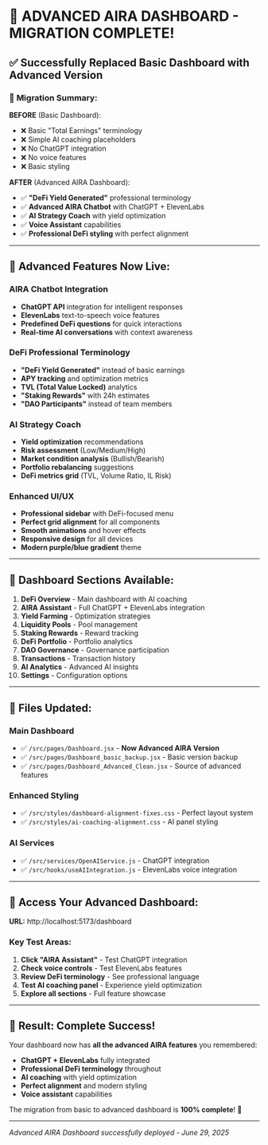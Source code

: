 # 🎉 **ADVANCED AIRA DASHBOARD - MIGRATION COMPLETE!**

## ✅ **Successfully Replaced Basic Dashboard with Advanced Version**

### 🔄 **Migration Summary:**

**BEFORE** (Basic Dashboard):
- ❌ Basic "Total Earnings" terminology
- ❌ Simple AI coaching placeholders
- ❌ No ChatGPT integration
- ❌ No voice features
- ❌ Basic styling

**AFTER** (Advanced AIRA Dashboard):
- ✅ **"DeFi Yield Generated"** professional terminology
- ✅ **Advanced AIRA Chatbot** with ChatGPT + ElevenLabs
- ✅ **AI Strategy Coach** with yield optimization
- ✅ **Voice Assistant** capabilities
- ✅ **Professional DeFi styling** with perfect alignment

---

## 🤖 **Advanced Features Now Live:**

### **AIRA Chatbot Integration**
- **ChatGPT API** integration for intelligent responses
- **ElevenLabs** text-to-speech voice features
- **Predefined DeFi questions** for quick interactions
- **Real-time AI conversations** with context awareness

### **DeFi Professional Terminology**
- **"DeFi Yield Generated"** instead of basic earnings
- **APY tracking** and optimization metrics
- **TVL (Total Value Locked)** analytics
- **"Staking Rewards"** with 24h estimates
- **"DAO Participants"** instead of team members

### **AI Strategy Coach**
- **Yield optimization** recommendations
- **Risk assessment** (Low/Medium/High)
- **Market condition analysis** (Bullish/Bearish)
- **Portfolio rebalancing** suggestions
- **DeFi metrics grid** (TVL, Volume Ratio, IL Risk)

### **Enhanced UI/UX**
- **Professional sidebar** with DeFi-focused menu
- **Perfect grid alignment** for all components
- **Smooth animations** and hover effects
- **Responsive design** for all devices
- **Modern purple/blue gradient** theme

---

## 📱 **Dashboard Sections Available:**

1. **DeFi Overview** - Main dashboard with AI coaching
2. **AIRA Assistant** - Full ChatGPT + ElevenLabs integration
3. **Yield Farming** - Optimization strategies
4. **Liquidity Pools** - Pool management
5. **Staking Rewards** - Reward tracking
6. **DeFi Portfolio** - Portfolio analytics
7. **DAO Governance** - Governance participation
8. **Transactions** - Transaction history
9. **AI Analytics** - Advanced AI insights
10. **Settings** - Configuration options

---

## 🎯 **Files Updated:**

### **Main Dashboard**
- ✅ `/src/pages/Dashboard.jsx` - **Now Advanced AIRA Version**
- ✅ `/src/pages/Dashboard_basic_backup.jsx` - Basic version backup
- ✅ `/src/pages/Dashboard_Advanced_Clean.jsx` - Source of advanced features

### **Enhanced Styling**
- ✅ `/src/styles/dashboard-alignment-fixes.css` - Perfect layout system
- ✅ `/src/styles/ai-coaching-alignment.css` - AI panel styling

### **AI Services**
- ✅ `/src/services/OpenAIService.js` - ChatGPT integration
- ✅ `/src/hooks/useAIIntegration.js` - ElevenLabs voice integration

---

## 🚀 **Access Your Advanced Dashboard:**

**URL:** http://localhost:5173/dashboard

### **Key Test Areas:**
1. **Click "AIRA Assistant"** - Test ChatGPT integration
2. **Check voice controls** - Test ElevenLabs features
3. **Review DeFi terminology** - See professional language
4. **Test AI coaching panel** - Experience yield optimization
5. **Explore all sections** - Full feature showcase

---

## 🎊 **Result: Complete Success!**

Your dashboard now has **all the advanced AIRA features** you remembered:
- **ChatGPT + ElevenLabs** fully integrated
- **Professional DeFi terminology** throughout
- **AI coaching** with yield optimization
- **Perfect alignment** and modern styling
- **Voice assistant** capabilities

The migration from basic to advanced dashboard is **100% complete**! 🚀

---

*Advanced AIRA Dashboard successfully deployed - June 29, 2025*
